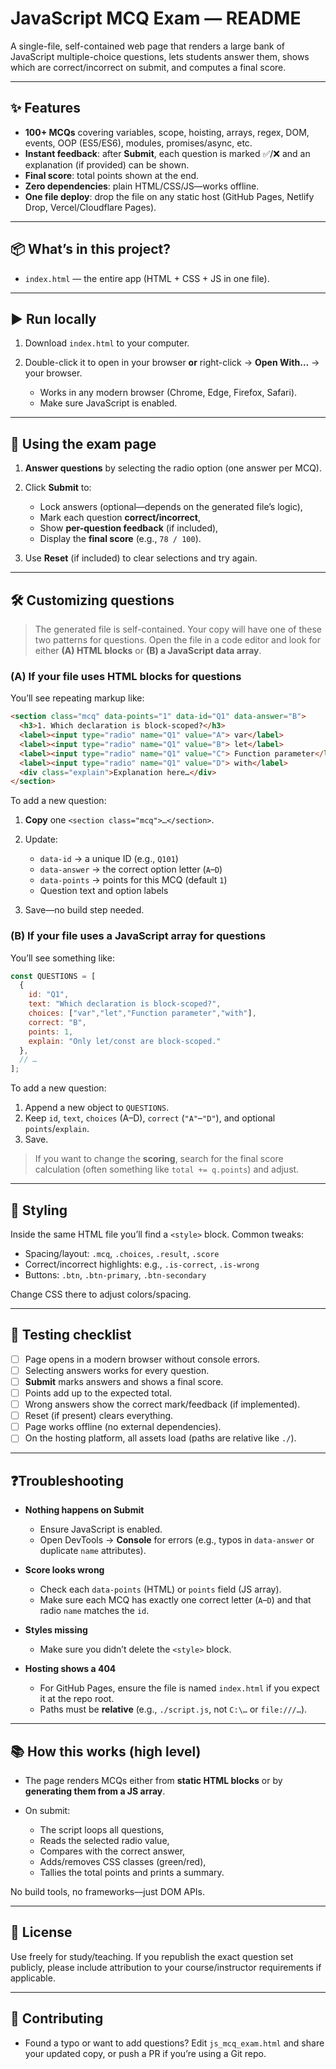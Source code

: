 # JavaScript MCQ Exam — README

A single-file, self-contained web page that renders a large bank of JavaScript multiple-choice questions, lets students answer them, shows which are correct/incorrect on submit, and computes a final score.

---

## ✨ Features

* **100+ MCQs** covering variables, scope, hoisting, arrays, regex, DOM, events, OOP (ES5/ES6), modules, promises/async, etc.
* **Instant feedback**: after **Submit**, each question is marked ✅/❌ and an explanation (if provided) can be shown.
* **Final score**: total points shown at the end.
* **Zero dependencies**: plain HTML/CSS/JS—works offline.
* **One file deploy**: drop the file on any static host (GitHub Pages, Netlify Drop, Vercel/Cloudflare Pages).

---

## 📦 What’s in this project?

* `index.html` — the entire app (HTML + CSS + JS in one file).

---

## ▶️ Run locally

1. Download `index.html` to your computer.
2. Double-click it to open in your browser **or** right-click → **Open With…** → your browser.

   * Works in any modern browser (Chrome, Edge, Firefox, Safari).
   * Make sure JavaScript is enabled.

---

## 🧠 Using the exam page

1. **Answer questions** by selecting the radio option (one answer per MCQ).
2. Click **Submit** to:

   * Lock answers (optional—depends on the generated file’s logic),
   * Mark each question **correct/incorrect**,
   * Show **per-question feedback** (if included),
   * Display the **final score** (e.g., `78 / 100`).
3. Use **Reset** (if included) to clear selections and try again.

---

## 🛠️ Customizing questions

> The generated file is self-contained. Your copy will have one of these two patterns for questions. Open the file in a code editor and look for either **(A) HTML blocks** or **(B) a JavaScript data array**.

### (A) If your file uses **HTML blocks** for questions

You’ll see repeating markup like:

```html
<section class="mcq" data-points="1" data-id="Q1" data-answer="B">
  <h3>1. Which declaration is block-scoped?</h3>
  <label><input type="radio" name="Q1" value="A"> var</label>
  <label><input type="radio" name="Q1" value="B"> let</label>
  <label><input type="radio" name="Q1" value="C"> Function parameter</label>
  <label><input type="radio" name="Q1" value="D"> with</label>
  <div class="explain">Explanation here…</div>
</section>
```

To add a new question:

1. **Copy** one `<section class="mcq">…</section>`.
2. Update:

   * `data-id` → a unique ID (e.g., `Q101`)
   * `data-answer` → the correct option letter (`A`–`D`)
   * `data-points` → points for this MCQ (default `1`)
   * Question text and option labels
3. Save—no build step needed.

### (B) If your file uses a **JavaScript array** for questions

You’ll see something like:

```js
const QUESTIONS = [
  {
    id: "Q1",
    text: "Which declaration is block-scoped?",
    choices: ["var","let","Function parameter","with"],
    correct: "B",
    points: 1,
    explain: "Only let/const are block-scoped."
  },
  // …
];
```

To add a new question:

1. Append a new object to `QUESTIONS`.
2. Keep `id`, `text`, `choices` (A–D), `correct` (`"A"`–`"D"`), and optional `points`/`explain`.
3. Save.

> If you want to change the **scoring**, search for the final score calculation (often something like `total += q.points`) and adjust.

---

## 🎨 Styling

Inside the same HTML file you’ll find a `<style>` block. Common tweaks:

* Spacing/layout: `.mcq`, `.choices`, `.result`, `.score`
* Correct/incorrect highlights: e.g., `.is-correct`, `.is-wrong`
* Buttons: `.btn`, `.btn-primary`, `.btn-secondary`

Change CSS there to adjust colors/spacing.

---

## 🧪 Testing checklist

* [ ] Page opens in a modern browser without console errors.
* [ ] Selecting answers works for every question.
* [ ] **Submit** marks answers and shows a final score.
* [ ] Points add up to the expected total.
* [ ] Wrong answers show the correct mark/feedback (if implemented).
* [ ] Reset (if present) clears everything.
* [ ] Page works offline (no external dependencies).
* [ ] On the hosting platform, all assets load (paths are relative like `./`).

---

## ❓Troubleshooting

* **Nothing happens on Submit**

  * Ensure JavaScript is enabled.
  * Open DevTools → **Console** for errors (e.g., typos in `data-answer` or duplicate `name` attributes).
* **Score looks wrong**

  * Check each `data-points` (HTML) or `points` field (JS array).
  * Make sure each MCQ has exactly one correct letter (`A`–`D`) and that radio `name` matches the `id`.
* **Styles missing**

  * Make sure you didn’t delete the `<style>` block.
* **Hosting shows a 404**

  * For GitHub Pages, ensure the file is named `index.html` if you expect it at the repo root.
  * Paths must be **relative** (e.g., `./script.js`, not `C:\…` or `file:///…`).

---

## 📚 How this works (high level)

* The page renders MCQs either from **static HTML blocks** or by **generating them from a JS array**.
* On submit:

  * The script loops all questions,
  * Reads the selected radio value,
  * Compares with the correct answer,
  * Adds/removes CSS classes (green/red),
  * Tallies the total points and prints a summary.

No build tools, no frameworks—just DOM APIs.

---

## 🧾 License

Use freely for study/teaching. If you republish the exact question set publicly, please include attribution to your course/instructor requirements if applicable.

---

## 🤝 Contributing

* Found a typo or want to add questions?
  Edit `js_mcq_exam.html` and share your updated copy, or push a PR if you’re using a Git repo.

